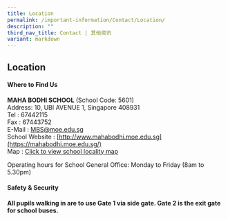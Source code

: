 ```yaml
---
title: Location
permalink: /important-information/Contact/Location/
description: ""
third_nav_title: Contact | 其他资讯
variant: markdown
---
```

## Location 

#### Where to Find Us

**MAHA BODHI SCHOOL** (School Code: 5601)  
Address: 10, UBI AVENUE 1, Singapore 408931  
Tel : 67442115  
Fax : 67443752  
E-Mail : [MBS@moe.edu.sg](mailto:MBS@moe.edu.sg)  
School Website : [http://www.mahabodhi.moe.edu.sg](https://mahabodhi.moe.edu.sg/)  
Map : [Click to view school locality map](http://sis.moe.gov.sg/schinfo/agencysearch/SLAAgencySearch.htm?AgencyID=9&SearchType=1&SearchKey=PostalCode&SearchValue=408931)

Operating hours for School General Office: Monday to Friday (8am to 5.30pm)

#### Safety & Security


**All pupils walking in are to use Gate 1 via side gate. Gate 2 is the exit gate for school buses.**